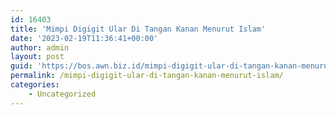 ```yaml
---
id: 16403
title: 'Mimpi Digigit Ular Di Tangan Kanan Menurut Islam'
date: '2023-02-19T11:36:41+00:00'
author: admin
layout: post
guid: 'https://bos.awn.biz.id/mimpi-digigit-ular-di-tangan-kanan-menurut-islam/'
permalink: /mimpi-digigit-ular-di-tangan-kanan-menurut-islam/
categories:
    - Uncategorized
---
```


